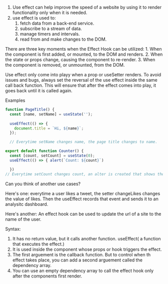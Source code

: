 1. Use effect can help improve the speed of a website by using it to render functionality only when it is needed. 
2. use effect is used to: 
   1. fetch data from a back-end service.
   2. subscribe to a stream of data.
   3. manage timers and intervals.
   4. read from and make changes to the DOM.

There are three key moments when the Effect Hook can be utilized:
    1. When the component is first added, or mounted, to the DOM and renders.
    2. When the state or props change, causing the component to re-render.
    3. When the component is removed, or unmounted, from the DOM.

Use effect only come into playy when a prop or useSetter renders.
To avoid issues and bugs, always set the reversal of the use effect inside the same call back function. This will ensure that after the effect comes into play, it goes back until it is called again. 

Examples

```js
function PageTitle() {
  const [name, setName] = useState('');
 
  useEffect(() => {
    document.title = `Hi, ${name}`;
  });

  // Everytime setName changes name, the page title changes to name. 
```
```js 
export default function Counter() {
  const [count, setCount] = useState(0);
  useEffect(() => { alert(`Count: ${count}`)

  })
// Everytime setCount changes count, an alter is created that shows the current value of count. 
```

Can you think of another use cases? 

Here's one: everytime a user likes a tweet, the setter changeLikes changes the value of likes. Then the useEffect records that event and sends it to an analysitc dashboard.

Here's another: An effect hook can be used to update the url of a site to the name of the user. 



Syntax: 
1. It has no return value, but it calls another function. useEffect( a function that executes the effect.)
2. It is used inside the component whose props or hook triggers the effect. 
3. The first arguement is the callback function. But to control when th effect takes place, you can add a second arguement called the dependency array. 
4. You can use an empty dependency array to call the effect hook only after the components first render. 